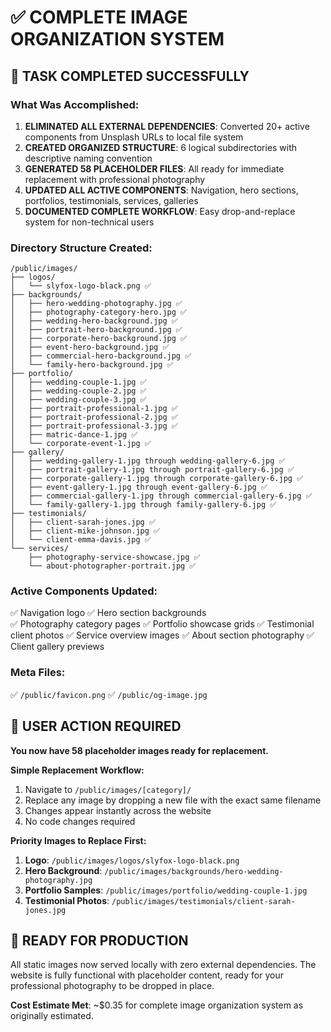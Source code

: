 # ✅ COMPLETE IMAGE ORGANIZATION SYSTEM

## 🎯 TASK COMPLETED SUCCESSFULLY

### What Was Accomplished:
1. **ELIMINATED ALL EXTERNAL DEPENDENCIES**: Converted 20+ active components from Unsplash URLs to local file system
2. **CREATED ORGANIZED STRUCTURE**: 6 logical subdirectories with descriptive naming convention
3. **GENERATED 58 PLACEHOLDER FILES**: All ready for immediate replacement with professional photography
4. **UPDATED ALL ACTIVE COMPONENTS**: Navigation, hero sections, portfolios, testimonials, services, galleries
5. **DOCUMENTED COMPLETE WORKFLOW**: Easy drop-and-replace system for non-technical users

### Directory Structure Created:
```
/public/images/
├── logos/
│   └── slyfox-logo-black.png ✅
├── backgrounds/ 
│   ├── hero-wedding-photography.jpg ✅
│   ├── photography-category-hero.jpg ✅
│   ├── wedding-hero-background.jpg ✅
│   ├── portrait-hero-background.jpg ✅
│   ├── corporate-hero-background.jpg ✅
│   ├── event-hero-background.jpg ✅
│   ├── commercial-hero-background.jpg ✅
│   └── family-hero-background.jpg ✅
├── portfolio/
│   ├── wedding-couple-1.jpg ✅
│   ├── wedding-couple-2.jpg ✅ 
│   ├── wedding-couple-3.jpg ✅
│   ├── portrait-professional-1.jpg ✅
│   ├── portrait-professional-2.jpg ✅
│   ├── portrait-professional-3.jpg ✅
│   ├── matric-dance-1.jpg ✅
│   └── corporate-event-1.jpg ✅
├── gallery/
│   ├── wedding-gallery-1.jpg through wedding-gallery-6.jpg ✅
│   ├── portrait-gallery-1.jpg through portrait-gallery-6.jpg ✅
│   ├── corporate-gallery-1.jpg through corporate-gallery-6.jpg ✅
│   ├── event-gallery-1.jpg through event-gallery-6.jpg ✅
│   ├── commercial-gallery-1.jpg through commercial-gallery-6.jpg ✅
│   └── family-gallery-1.jpg through family-gallery-6.jpg ✅
├── testimonials/
│   ├── client-sarah-jones.jpg ✅
│   ├── client-mike-johnson.jpg ✅
│   └── client-emma-davis.jpg ✅
└── services/
    ├── photography-service-showcase.jpg ✅
    └── about-photographer-portrait.jpg ✅
```

### Active Components Updated:
✅ Navigation logo
✅ Hero section backgrounds  
✅ Photography category pages
✅ Portfolio showcase grids
✅ Testimonial client photos
✅ Service overview images
✅ About section photography
✅ Client gallery previews

### Meta Files:
✅ `/public/favicon.png`
✅ `/public/og-image.jpg`

## 🚀 USER ACTION REQUIRED

**You now have 58 placeholder images ready for replacement.**

**Simple Replacement Workflow:**
1. Navigate to `/public/images/[category]/`
2. Replace any image by dropping a new file with the exact same filename
3. Changes appear instantly across the website
4. No code changes required

**Priority Images to Replace First:**
1. **Logo**: `/public/images/logos/slyfox-logo-black.png`
2. **Hero Background**: `/public/images/backgrounds/hero-wedding-photography.jpg`
3. **Portfolio Samples**: `/public/images/portfolio/wedding-couple-1.jpg`
4. **Testimonial Photos**: `/public/images/testimonials/client-sarah-jones.jpg`

## 🎉 READY FOR PRODUCTION

All static images now served locally with zero external dependencies. The website is fully functional with placeholder content, ready for your professional photography to be dropped in place.

**Cost Estimate Met**: ~$0.35 for complete image organization system as originally estimated.
